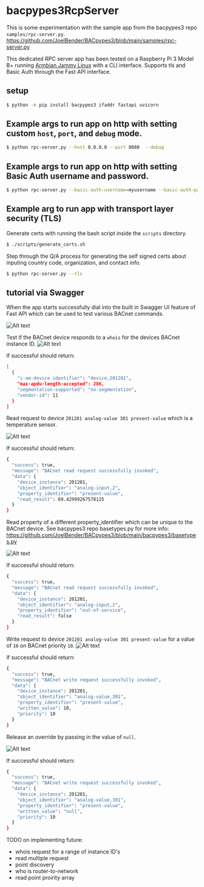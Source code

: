 # bacpypes3RcpServer

This is some experimentation with the sample app from the bacpypes3 repo `samples/rpc-server.py`.
https://github.com/JoelBender/BACpypes3/blob/main/samples/rpc-server.py


This dedicated RPC server app has been tested on a Raspberry Pi 3 Model B+ running [Armbian Jammy Linux](https://www.armbian.com/rpi4b/) with a CLI interface. Supports tls and Basic Auth through the Fast API interface.

## setup
```bash
$ python -m pip install bacpypes3 ifaddr fastapi uvicorn

```

## Example args to run app on http with setting custom `host`, `port`, and `debug` mode.
```bash
$ python rpc-server.py --host 0.0.0.0 --port 8080  --debug
```

## Example args to run app on http with setting Basic Auth username and password.
```bash
$ python rpc-server.py --basic-auth-username=myusername --basic-auth-password=mypassword
```

## Example arg to run app with transport layer security (TLS)
Generate certs with running the bash script inside the `scripts` directory.

```bash
$ ./scripts/generate_certs.sh
```

Step through the Q/A process for generating the self signed certs about inputing country code, organization, and contact info.

```bash
$ python rpc-server.py --tls
```

## tutorial via Swagger

When the app starts successfully dial into the built in Swagger UI feature of Fast API which can be used to test various BACnet commands.

![Alt text](/swagger_home.JPG)


Test if the BACnet device responds to a `whois` for the devices BACnet instance ID.
![Alt text](/who_is.JPG)

If successful should return:
```bash
[
  {
    "i-am-device-identifier": "device,201201",
    "max-apdu-length-accepted": 286,
    "segmentation-supported": "no-segmentation",
    "vendor-id": 11
  }
]
```

Read request to device `201201 analog-value 301 present-value` which is a temperature sensor.

![Alt text](/read_prop_pv1.JPG)

If successful should return:
```bash
{
  "success": true,
  "message": "BACnet read request successfully invoked",
  "data": {
    "device_instance": 201201,
    "object_identifier": "analog-input,2",
    "property_identifier": "present-value",
    "read_result": 69.42999267578125
  }
}

```

Read property of a different property_identifier which can be unique to the BACnet device. See bacpypes3 repo basetypes.py for more info:
https://github.com/JoelBender/BACpypes3/blob/main/bacpypes3/basetypes.py

![Alt text](/read_prop.JPG)

If successful should return:
```bash
{
  "success": true,
  "message": "BACnet read request successfully invoked",
  "data": {
    "device_instance": 201201,
    "object_identifier": "analog-input,2",
    "property_identifier": "out-of-service",
    "read_result": false
  }
}

```

Write request to device `201201 analog-value 301 present-value` for a value of `10` on BACnet priority `10`.
![Alt text](/write_req1.JPG)

If successful should return:
```bash
{
  "success": true,
  "message": "BACnet write request successfully invoked",
  "data": {
    "device_instance": 201201,
    "object_identifier": "analog-value,301",
    "property_identifier": "present-value",
    "written_value": 10,
    "priority": 10
  }
}
```

Release an override by passing in the value of `null`. 

![Alt text](/write_req2.JPG)

If successful should return:
```bash
{
  "success": true,
  "message": "BACnet write request successfully invoked",
  "data": {
    "device_instance": 201201,
    "object_identifier": "analog-value,301",
    "property_identifier": "present-value",
    "written_value": "null",
    "priority": 10
  }
}
```

TODO on implementing future:
* whois request for a range of instance ID's
* read multiple request
* point discovery
* who is router-to-network
* read point proirity array